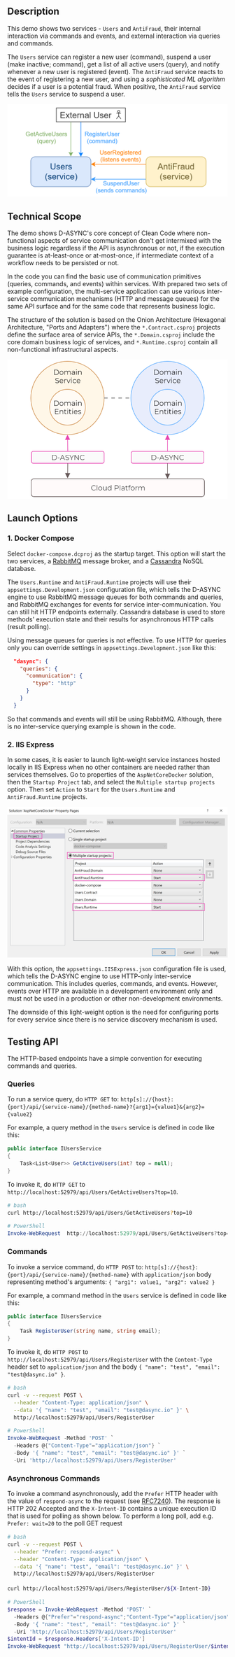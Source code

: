 ## Description

This demo shows two services - `Users` and `AntiFraud`, their internal interaction via commands and events, and external interaction via queries and commands.

The `Users` service can register a new user (command), suspend a user (make inactive; command), get a list of all active users (query), and notify whenever a new user is registered (event). The `AntiFraud` service reacts to the event of registering a new user, and using a _sophisticated ML algorithm_ decides if a user is a potential fraud. When positive, the `AntiFraud` service tells the `Users` service to suspend a user.

![Service Diagram](assets/service-diagram.png)

## Technical Scope

The demo shows D-ASYNC's core concept of Clean Code where non-functional aspects of service communication don't get intermixed with the business logic regardless if the API is asynchronous or not, if the execution guarantee is at-least-once or at-most-once, if intermediate context of a workflow needs to be persisted or not.

In the code you can find the basic use of communication primitives (queries, commands, and events) within services. With prepared two sets of example configuration, the multi-service application can use various inter-service communication mechanisms (HTTP and message queues) for the same API surface and for the same code that represents business logic.

The structure of the solution is based on the Onion Architecture (Hexagonal Architecture, "Ports and Adapters") where the `*.Contract.csproj` projects define the surface area of service APIs, the `*.Domain.csproj` include the core domain business logic of services, and `*.Runtime.csproj` contain all non-functional infrastructural aspects.

![Service Diagram](assets/dasync-onion-architecture.png)

## Launch Options

### 1. Docker Compose
Select `docker-compose.dcproj` as the startup target. This option will start the two services, a [RabbitMQ](https://www.rabbitmq.com) message broker, and a [Cassandra](https://cassandra.apache.org) NoSQL database. 

The `Users.Runtime` and `AntiFraud.Runtime` projects will use their `appsettings.Development.json` configuration file, which tells the D-ASYNC engine to use RabbitMQ message queues for both commands and queries, and RabbitMQ exchanges for events for service inter-communication. You can still hit HTTP  endpoints externally. Cassandra database is used to store methods' execution state and their results for asynchronous HTTP calls (result polling).

Using message queues for queries is not effective. To use HTTP for queries only you can override settings in `appsettings.Development.json` like this:
```json
  "dasync": {
    "queries": {
      "communication": {
        "type": "http"
      }
    }
  }
```
So that commands and events will still be using RabbitMQ. Although, there is no inter-service querying example is shown in the code.

### 2. IIS Express
In some cases, it is easier to launch light-weight service instances hosted locally in IIS Express when no other containers are needed rather than services themselves. Go to properties of the `AspNetCoreDocker` solution, then the `Startup Project` tab, and select the `Multiple startup projects` option. Then set `Action` to `Start` for the `Users.Runtime` and `AntiFraud.Runtime` projects.

![Select Multiple Startup Projects](assets/multiple-startup-projects.png)

With this option, the `appsettings.IISExpress.json` configuration file is used, which tells the D-ASYNC engine to use HTTP-only inter-service communication. This includes queries, commands, and events. However, events over HTTP are available in a development environment only and must not be used in a production or other non-development environments.

The downside of this light-weight option is the need for configuring ports for every service since there is no service discovery mechanism is used.

## Testing API
The HTTP-based endpoints have a simple convention for executing commands and queries.

### Queries
To run a service query, do `HTTP GET` to:
`http[s]://{host}:{port}/api/{service-name}/{method-name}?{arg1}={value1}&{arg2}={value2}`

For example, a query method in the `Users` service is defined in code like this:
```csharp
public interface IUsersService
{
    Task<List<User>> GetActiveUsers(int? top = null);
}
```
To invoke it, do `HTTP GET` to `http://localhost:52979/api/Users/GetActiveUsers?top=10`.

```bash
# bash
curl http://localhost:52979/api/Users/GetActiveUsers?top=10
```
```powershell
# PowerShell
Invoke-WebRequest  http://localhost:52979/api/Users/GetActiveUsers?top=10
```

### Commands
To invoke a service command, do `HTTP POST` to:
`http[s]://{host}:{port}/api/{service-name}/{method-name}`
with `application/json` body representing method's arguments:
`{ "arg1": value1, "arg2": value2 }`

For example, a command method in the `Users` service is defined in code like this:
```csharp
public interface IUsersService
{
    Task RegisterUser(string name, string email);
}
```
To invoke it, do `HTTP POST` to `http://localhost:52979/api/Users/RegisterUser` with the `Content-Type` header set to `application/json` and the body `{ "name": "test", "email": "test@dasync.io" }`.

```bash
# bash
curl -v --request POST \
  --header "Content-Type: application/json" \
  --data '{ "name": "test", "email": "test@dasync.io" }' \
  http://localhost:52979/api/Users/RegisterUser
```
```powershell
# PowerShell
Invoke-WebRequest -Method 'POST' `
  -Headers @{"Content-Type"="application/json"} `
  -Body '{ "name": "test", "email": "test@dasync.io" }' `
  -Uri 'http://localhost:52979/api/Users/RegisterUser'

```

### Asynchronous Commands
To invoke a command asynchronously, add the `Prefer` HTTP header with the value of `respond-async` to the request (see [RFC7240](https://tools.ietf.org/html/rfc7240)). The response is HTTP 202 Accepted and the `X-Intent-ID` contains a unique execution ID that is used for polling as shown below. To perform a long poll, add e.g. `Prefer: wait=20` to the poll GET request

```bash
# bash
curl -v --request POST \
  --header "Prefer: respond-async" \
  --header "Content-Type: application/json" \
  --data '{ "name": "test", "email": "test@dasync.io" }' \
  http://localhost:52979/api/Users/RegisterUser

curl http://localhost:52979/api/Users/RegisterUser/${X-Intent-ID}
```
```powershell
# PowerShell
$response = Invoke-WebRequest -Method 'POST' `
  -Headers @{"Prefer"="respond-async";"Content-Type"="application/json"} `
  -Body '{ "name": "test", "email": "test@dasync.io" }' `
  -Uri 'http://localhost:52979/api/Users/RegisterUser'
$intentId = $response.Headers['X-Intent-ID']
Invoke-WebRequest "http://localhost:52979/api/Users/RegisterUser/$intentId"
```